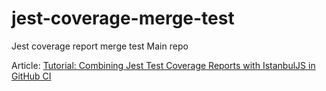# jest-coverage-merge-test
Jest coverage report merge test Main repo

Article: [Tutorial: Combining Jest Test Coverage Reports with IstanbulJS in GitHub CI](https://maxat-akbanov.com/tutorial-combining-jest-test-coverage-reports-with-istanbuljs-in-github-ci)
